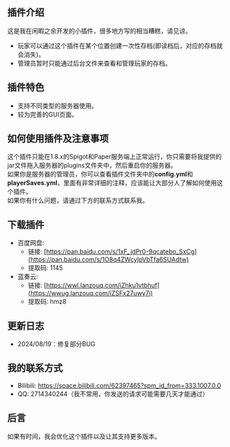 ## 插件介绍

这是我在闲暇之余开发的小插件，很多地方写的相当糟糕，请见谅。
- 玩家可以通过这个插件在某个位置创建一次性存档(即读档后，对应的存档就会消失)。
- 管理员暂时只能通过后台文件来查看和管理玩家的存档。

## 插件特色

- 支持不同类型的服务器使用。
- 较为完善的GUI页面。

## 如何使用插件及注意事项

这个插件只能在1.8.x的Spigot和Paper服务端上正常运行，你只需要将我提供的jar文件拖入服务器的plugins文件夹中，然后重启你的服务器。<br>
如果你是服务器的管理员，你可以查看插件文件夹中的<strong>config.yml</strong>和<strong>playerSaves.yml</strong>，里面有非常详细的注释，应该能让大部分人了解如何使用这个插件。<br>
如果你有什么问题，请通过下方的联系方式联系我。<br>

## 下载插件

- 百度网盘:
  - 链接: [https://pan.baidu.com/s/1xF_jdPr0-9qcatebo_SxCg](https://pan.baidu.com/s/1O8q4ZWcylpVbTfa6SUAdtw)
  - 提取码: 1145
- 蓝奏云:
  - 链接: [https://wwl.lanzouq.com/iZhku1vtbhuf](https://wwug.lanzouq.com/iZSFx27uwy7i)
  - 提取码: hmz8

## 更新日志
- 2024/08/19：修复部分BUG

## 我的联系方式

- Bilibili: https://space.bilibili.com/62397465?spm_id_from=333.1007.0.0
- QQ: 2714340244（我不常用，你发送的请求可能需要几天才能通过）

## 后言

如果有时间，我会优化这个插件以及让其支持更多版本。

